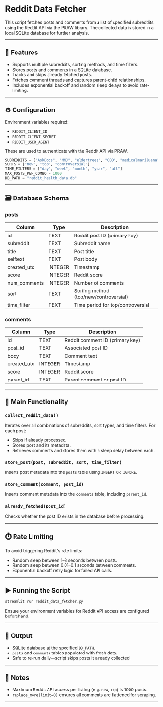 
# Reddit Data Fetcher

This script fetches posts and comments from a list of specified subreddits using the Reddit API via the PRAW library. The collected data is stored in a local SQLite database for further analysis.

---

## 📌 Features

- Supports multiple subreddits, sorting methods, and time filters.
- Stores posts and comments in a SQLite database.
- Tracks and skips already fetched posts.
- Fetches comment threads and captures parent-child relationships.
- Includes exponential backoff and random sleep delays to avoid rate-limiting.

---

## ⚙️ Configuration

Environment variables required:
- `REDDIT_CLIENT_ID`
- `REDDIT_CLIENT_SECRET`
- `REDDIT_USER_AGENT`

These are used to authenticate with the Reddit API via PRAW.

```python
SUBREDDITS = ["AskDocs", "MMJ", "eldertrees", "CBD", "medicalmarijuana", "marijuana", "PetCBD"]
SORTS = ["new", "top", "controversial"]
TIME_FILTERS = ["day", "week", "month", "year", "all"]
MAX_POSTS_PER_COMBO = 1000
DB_PATH = "reddit_health_data.db"
```

---

## 🗃️ Database Schema

### posts
| Column        | Type    | Description                        |
|---------------|---------|------------------------------------|
| id            | TEXT    | Reddit post ID (primary key)       |
| subreddit     | TEXT    | Subreddit name                     |
| title         | TEXT    | Post title                         |
| selftext      | TEXT    | Post body                          |
| created_utc   | INTEGER | Timestamp                          |
| score         | INTEGER | Reddit score                       |
| num_comments  | INTEGER | Number of comments                 |
| sort          | TEXT    | Sorting method (top/new/controversial) |
| time_filter   | TEXT    | Time period for top/controversial  |

### comments
| Column        | Type    | Description                         |
|---------------|---------|-------------------------------------|
| id            | TEXT    | Reddit comment ID (primary key)     |
| post_id       | TEXT    | Associated post ID                  |
| body          | TEXT    | Comment text                        |
| created_utc   | INTEGER | Timestamp                           |
| score         | INTEGER | Reddit score                        |
| parent_id     | TEXT    | Parent comment or post ID           |

---

## 🔁 Main Functionality

### `collect_reddit_data()`
Iterates over all combinations of subreddits, sort types, and time filters. For each post:
- Skips if already processed.
- Stores post and its metadata.
- Retrieves comments and stores them with a sleep delay between each.

### `store_post(post, subreddit, sort, time_filter)`
Inserts post metadata into the `posts` table using `INSERT OR IGNORE`.

### `store_comment(comment, post_id)`
Inserts comment metadata into the `comments` table, including `parent_id`.

### `already_fetched(post_id)`
Checks whether the post ID exists in the database before processing.

---

## ⏱️ Rate Limiting

To avoid triggering Reddit's rate limits:
- Random sleep between 1–3 seconds between posts.
- Random sleep between 0.01–0.1 seconds between comments.
- Exponential backoff retry logic for failed API calls.

---

## ▶️ Running the Script

```bash
streamlit run reddit_data_fetcher.py
```

Ensure your environment variables for Reddit API access are configured beforehand.

---

## 📂 Output

- SQLite database at the specified `DB_PATH`.
- `posts` and `comments` tables populated with fresh data.
- Safe to re-run daily—script skips posts it already collected.

---

## 🧠 Notes

- Maximum Reddit API access per listing (e.g. `new`, `top`) is 1000 posts.
- `replace_more(limit=0)` ensures all comments are flattened for scraping.

---
